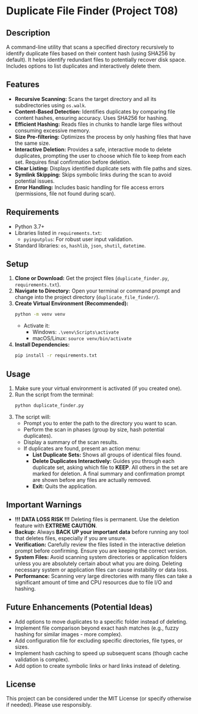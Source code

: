 # Duplicate File Finder (Project T08)

## Description

A command-line utility that scans a specified directory recursively to identify duplicate files based on their content hash (using SHA256 by default). It helps identify redundant files to potentially recover disk space. Includes options to list duplicates and interactively delete them.

## Features

*   **Recursive Scanning:** Scans the target directory and all its subdirectories using `os.walk`.
*   **Content-Based Detection:** Identifies duplicates by comparing file content hashes, ensuring accuracy. Uses SHA256 for hashing.
*   **Efficient Hashing:** Reads files in chunks to handle large files without consuming excessive memory.
*   **Size Pre-filtering:** Optimizes the process by only hashing files that have the same size.
*   **Interactive Deletion:** Provides a safe, interactive mode to delete duplicates, prompting the user to choose which file to keep from each set. Requires final confirmation before deletion.
*   **Clear Listing:** Displays identified duplicate sets with file paths and sizes.
*   **Symlink Skipping:** Skips symbolic links during the scan to avoid potential issues.
*   **Error Handling:** Includes basic handling for file access errors (permissions, file not found during scan).

## Requirements

*   Python 3.7+
*   Libraries listed in `requirements.txt`:
    *   `pyinputplus`: For robust user input validation.
*   Standard libraries: `os`, `hashlib`, `json`, `shutil`, `datetime`.

## Setup

1.  **Clone or Download:** Get the project files (`duplicate_finder.py`, `requirements.txt`).
2.  **Navigate to Directory:** Open your terminal or command prompt and change into the project directory (`duplicate_file_finder/`).
3.  **Create Virtual Environment (Recommended):**
    ```bash
    python -m venv venv
    ```
    *   Activate it:
        *   Windows: `.\venv\Scripts\activate`
        *   macOS/Linux: `source venv/bin/activate`
4.  **Install Dependencies:**
    ```bash
    pip install -r requirements.txt
    ```

## Usage

1.  Make sure your virtual environment is activated (if you created one).
2.  Run the script from the terminal:
    ```bash
    python duplicate_finder.py
    ```
3.  The script will:
    *   Prompt you to enter the path to the directory you want to scan.
    *   Perform the scan in phases (group by size, hash potential duplicates).
    *   Display a summary of the scan results.
    *   If duplicates are found, present an action menu:
        *   **List Duplicate Sets:** Shows all groups of identical files found.
        *   **Delete Duplicates Interactively:** Guides you through each duplicate set, asking which file to **KEEP**. All others in the set are marked for deletion. A final summary and confirmation prompt are shown before any files are actually removed.
        *   **Exit:** Quits the application.

## Important Warnings

*   **!!! DATA LOSS RISK !!!** Deleting files is permanent. Use the deletion feature with **EXTREME CAUTION**.
*   **Backup:** Always **BACK UP your important data** before running any tool that deletes files, especially if you are unsure.
*   **Verification:** Carefully review the files listed in the interactive deletion prompt before confirming. Ensure you are keeping the correct version.
*   **System Files:** Avoid scanning system directories or application folders unless you are absolutely certain about what you are doing. Deleting necessary system or application files can cause instability or data loss.
*   **Performance:** Scanning very large directories with many files can take a significant amount of time and CPU resources due to file I/O and hashing.

## Future Enhancements (Potential Ideas)

*   Add options to move duplicates to a specific folder instead of deleting.
*   Implement file comparison beyond exact hash matches (e.g., fuzzy hashing for similar images - more complex).
*   Add configuration file for excluding specific directories, file types, or sizes.
*   Implement hash caching to speed up subsequent scans (though cache validation is complex).
*   Add option to create symbolic links or hard links instead of deleting.

## License

This project can be considered under the MIT License (or specify otherwise if needed). Please use responsibly.
